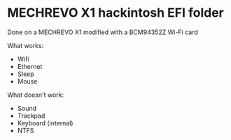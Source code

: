 MECHREVO X1 hackintosh EFI folder
=================================

Done on a MECHREVO X1 modified with a BCM94352Z Wi-Fi card

What works:
* Wifi
* Ethernet
* Sleep
* Mouse

What doesn't work:
* Sound
* Trackpad
* Keyboard (internal)
* NTFS

